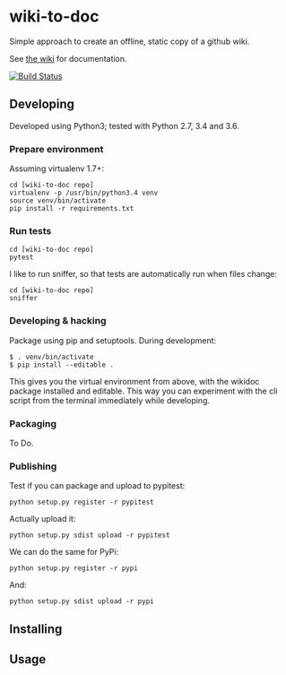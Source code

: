 # wiki-to-doc

Simple approach to create an offline, static copy of a github wiki.

See [the wiki](https://github.com/serra/wiki-to-doc/wiki) for documentation.

[![Build Status](https://travis-ci.org/serra/wiki-to-doc.svg?branch=master)](https://travis-ci.org/serra/wiki-to-doc)

## Developing

Developed using Python3; tested with Python 2.7, 3.4 and 3.6.

### Prepare environment

Assuming virtualenv 1.7+:

```
cd [wiki-to-doc repo]
virtualenv -p /usr/bin/python3.4 venv
source venv/bin/activate
pip install -r requirements.txt
```

### Run tests

```
cd [wiki-to-doc repo]
pytest
```

I like to run sniffer, so that tests are automatically run when files change:

```
cd [wiki-to-doc repo]
sniffer
```

### Developing & hacking

Package using pip and setuptools. During development:

```
$ . venv/bin/activate
$ pip install --editable .

```

This gives you the virtual environment from above,
with the wikidoc package installed and editable.
This way you can experiment with the cli script from the terminal 
immediately while developing.

### Packaging

To Do.


### Publishing

Test if you can package and upload to pypitest:

```
python setup.py register -r pypitest
```

Actually upload it:

```
python setup.py sdist upload -r pypitest
```

We can do the same for PyPi:

```
python setup.py register -r pypi
```

And:

```
python setup.py sdist upload -r pypi
```

## Installing


## Usage

